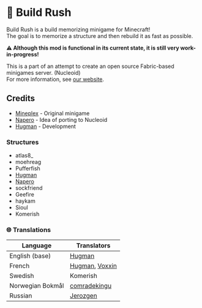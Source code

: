 # 🧠 Build Rush

Build Rush is a build memorizing minigame for Minecraft!  
The goal is to memorize a structure and then rebuild it as fast as possible.

**⚠️ Although this mod is functional in its current state, it is still very work-in-progress!**

This is a part of an attempt to create an open source Fabric-based minigames server. (Nucleoid)  
For more information, see [our website](https://nucleoid.xyz).

## Credits

- [Mineplex](https://www.mineplex.com) - Original minigame
- [Napero](https://github.com/Napero) - Idea of porting to Nucleoid
- [Hugman](https://github.com/Hugman76) - Development

### Structures
- atlas8_
- moehreag
- Pufferfish
- [Hugman](https://github.com/Hugman76)
- [Napero](https://github.com/Napero)
- sockfriend
- Geefire
- haykam
- Sioul
- Komerish

### 🌐 Translations
| Language         | Translators                                                                |
|------------------|----------------------------------------------------------------------------|
| English (base)   | [Hugman](https://github.com/Hugman76)                                      |
| French           | [Hugman](https://github.com/Hugman76), [Voxxin](https://github.com/Voxxin) |
| Swedish          | Komerish                                                                   |
| Norwegian Bokmål | [comradekingu](https://github.com/comradekingu)                            |
| Russian          | [Jerozgen](https://github.com/Jerozgen)                                    |